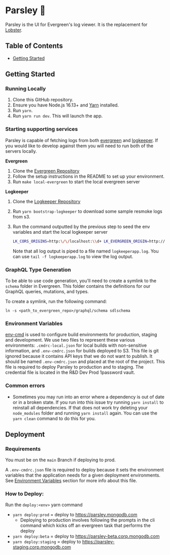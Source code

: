 # Parsley 🌿

Parsley is the UI for Evergreen's log viewer. It is the replacement for
[Lobster](https://github.com/evergreen-ci/lobster).

## Table of Contents

- [Getting Started](#getting-started)

## Getting Started

### Running Locally

1. Clone this GitHub repository.
2. Ensure you have Node.js 16.13+ and
   [Yarn](https://yarnpkg.com/getting-started/install) installed.
3. Run `yarn`.
4. Run `yarn run dev`. This will launch the app.

### Starting supporting services

Parsley is capable of fetching logs from both
[evergreen](https://github.com/evergreen-ci/evergreen) and
[logkeeper](https://github.com/evergreen-ci/logkeeper). If you would like to
develop against them you will need to run both of the servers locally.

**Evergreen**

1. Clone the [Evergreen Repository](https://github.com/evergreen-ci/evergreen)
2. Follow the setup instructions in the README to set up your environment.
3. Run `make local-evergreen` to start the local evergreen server

**Logkeeper**

1. Clone the [Logkeeper Repository](https://github.com/evergreen-ci/logkeeper)
2. Run `yarn bootstrap-logkeeper` to download some sample resmoke logs from s3.
3. Run the command outputted by the previous step to seed the env variables and
   start the local logkeeper server

   ```bash
   LK_CORS_ORIGINS=http:\/\/localhost:\\d+ LK_EVERGREEN_ORIGIN=http://localhost:8080 LK_PARSLEY_ORIGIN=http://localhost:5173 go run main/logkeeper.go --localPath {abs_path_to_parsley}/bin/_bucketdata
   ```

   Note that all log output is piped to a file named `logkeeperapp.log`. You can
   use `tail -f logkeeperapp.log` to view the log output.

### GraphQL Type Generation

To be able to use code generation, you'll need to create a symlink to the
`schema` folder in Evergreen. This folder contains the definitions for our
GraphQL queries, mutations, and types.

To create a symlink, run the following command:

```
ln -s <path_to_evergreen_repo>/graphql/schema sdlschema
```

### Environment Variables

[env-cmd](https://github.com/toddbluhm/env-cmd#readme) is used to configure
build environments for production, staging and development. We use two files to
represent these various environments: `.cmdrc-local.json` for local builds with
non-sensitive information, and `.env-cmdrc.json` for builds deployed to S3. This
file is git ignored because it contains API keys that we do not want to publish.
It should be named `.env-cmdrc.json` and placed at the root of the project. This
file is required to deploy Parsley to production and to staging. The credential
file is located in the R&D Dev Prod 1password vault.

### Common errors

- Sometimes you may run into an error where a dependency is out of date or in a
  broken state. If you run into this issue try running `yarn install` to
  reinstall all dependencies. If that does not work try deleting your
  `node_modules` folder and running `yarn install` again. You can use the
  `yarn clean` command to do this for you.

## Deployment

### Requirements

You must be on the `main` Branch if deploying to prod.

A `.env-cmdrc.json` file is required to deploy because it sets the environment
variables that the application needs for a given deployment environments. See
[Environment Variables](#environment-variables) section for more info about this
file.

### How to Deploy:

Run the `deploy:<env>` yarn command

- `yarn deploy:prod` = deploy to https://parsley.mongodb.com
  - Deploying to production involves following the prompts in the cli command
    which kicks off an evergreen task that performs the deploy
- `yarn deploy:beta` = deploy to https://parsley-beta.corp.mongodb.com
- `yarn deploy:staging` = deploy to https://parsley-staging.corp.mongodb.com
